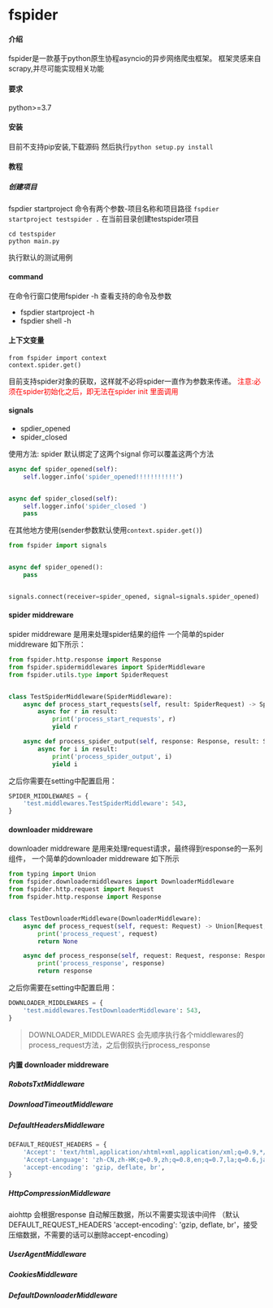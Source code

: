 # fspider

#### 介绍

fspider是一款基于python原生协程asyncio的异步网络爬虫框架。 框架灵感来自scrapy,并尽可能实现相关功能

#### 要求

python>=3.7

#### 安装

目前不支持pip安装,下载源码 然后执行```python setup.py install```

#### 教程

##### 创建项目

fspdier startproject 命令有两个参数-项目名称和项目路径
```fspdier startproject testspider .``` 在当前目录创建testspider项目

```
cd testspider
python main.py
```

执行默认的测试用例

#### command

在命令行窗口使用fspider -h 查看支持的命令及参数

- fspdier startproject -h
- fspdier shell -h

#### 上下文变量

```
from fspider import context
context.spider.get()
```

目前支持spider对象的获取，这样就不必将spider一直作为参数来传递。
<span style="color:red">注意:必须在spider初始化之后，即无法在spider init 里面调用</span>

#### signals

- spdier_opened
- spider_closed

使用方法:
spider 默认绑定了这两个signal 你可以覆盖这两个方法

```python
async def spider_opened(self):
    self.logger.info('spider_opened!!!!!!!!!!!')


async def spider_closed(self):
    self.logger.info('spider_closed ')
    pass
```

在其他地方使用(sender参数默认使用```context.spider.get()```)

```python
from fspider import signals


async def spider_opened():
    pass


signals.connect(receiver=spider_opened, signal=signals.spider_opened)
```

#### spider middreware

spider middreware 是用来处理spider结果的组件 一个简单的spider middreware 如下所示：

```python
from fspider.http.response import Response
from fspider.spidermiddlewares import SpiderMiddleware
from fspider.utils.type import SpiderRequest


class TestSpiderMiddleware(SpiderMiddleware):
    async def process_start_requests(self, result: SpiderRequest) -> SpiderRequest:
        async for r in result:
            print('process_start_requests', r)
            yield r

    async def process_spider_output(self, response: Response, result: SpiderRequest) -> SpiderRequest:
        async for i in result:
            print('process_spider_output', i)
            yield i
```

之后你需要在setting中配置启用：

```python
SPIDER_MIDDLEWARES = {
    'test.middlewares.TestSpiderMiddleware': 543,
}
```

#### downloader middreware

downloader middreware 是用来处理request请求，最终得到response的一系列组件， 一个简单的downloader middreware 如下所示

```python
from typing import Union
from fspider.downloadermiddlewares import DownloaderMiddleware
from fspider.http.request import Request
from fspider.http.response import Response


class TestDownloaderMiddleware(DownloaderMiddleware):
    async def process_request(self, request: Request) -> Union[Request, Response, None]:
        print('process_request', request)
        return None

    async def process_response(self, request: Request, response: Response) -> Union[Request, Response]:
        print('process_response', response)
        return response

```

之后你需要在setting中配置启用：

```python
DOWNLOADER_MIDDLEWARES = {
    'test.middlewares.TestDownloaderMiddleware': 543,
}
```

> DOWNLOADER_MIDDLEWARES 会先顺序执行各个middlewares的process_request方法，之后倒叙执行process_response

#### 内置 downloader middreware

##### RobotsTxtMiddleware

##### DownloadTimeoutMiddleware

##### DefaultHeadersMiddleware

```python
DEFAULT_REQUEST_HEADERS = {
    'Accept': 'text/html,application/xhtml+xml,application/xml;q=0.9,*/*;q=0.8',
    'Accept-Language': 'zh-CN,zh-HK;q=0.9,zh;q=0.8,en;q=0.7,la;q=0.6,ja;q=0.5',
    'accept-encoding': 'gzip, deflate, br',
}
```

##### HttpCompressionMiddleware

aiohttp 会根据response 自动解压数据，所以不需要实现该中间件 （默认DEFAULT_REQUEST_HEADERS 'accept-encoding': 'gzip, deflate,
br'，接受压缩数据，不需要的话可以删除accept-encoding）

##### UserAgentMiddleware

##### CookiesMiddleware

##### DefaultDownloaderMiddleware
